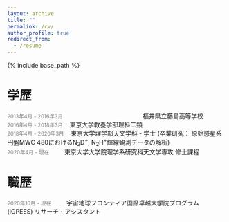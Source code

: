 ```yaml
---
layout: archive
title: ""
permalink: /cv/
author_profile: true
redirect_from:
  - /resume
---
```


<!-- <link href="./cv_style.css" rel="stylesheet"></link> -->

{% include base_path %}

# 学歴
<span style="font-size: 85%; color: grey; display:inline-block; width:25em;">2013年4月 - 2016年3月</span>&nbsp;&nbsp;&nbsp;&nbsp;福井県立藤島高等学校<br>
<span style="font-size: 85%; color: grey;">2016年4月 - 2018年3月</span>&nbsp;&nbsp;&nbsp;&nbsp;東京大学教養学部理科二類<br>
<span style="font-size: 85%; color: grey;">2018年4月 - 2020年3月</span>&nbsp;&nbsp;&nbsp;&nbsp;東京大学理学部天文学科 - 学士 (卒業研究： 原始惑星系円盤MWC 480におけるN<sub>2</sub>D<sup>+</sup>, N<sub>2</sub>H<sup>+</sup>輝線観測データの解析)<br>
<span style="font-size: 85%; color: grey;">2020年4月 - 現在</span>&nbsp;&nbsp;&nbsp;&nbsp;&nbsp;&nbsp;&nbsp;&nbsp;&nbsp;東京大学大学院理学系研究科天文学専攻 修士課程<br>

# 職歴
<span style="font-size: 85%; color: grey;">2020年10月 - 現在</span>&nbsp;&nbsp;&nbsp;&nbsp;&nbsp;&nbsp;&nbsp;&nbsp;&nbsp;宇宙地球フロンティア国際卓越大学院プログラム (IGPEES) リサーチ・アシスタント<br> 

<!-- Publications
======
  <ul>{% for post in site.publications %}
    {% include archive-single-cv.html %}
  {% endfor %}</ul>
  
Talks
======
  <ul>{% for post in site.talks %}
    {% include archive-single-talk-cv.html %}
  {% endfor %}</ul>
  
Teaching
======
  <ul>{% for post in site.teaching %}
    {% include archive-single-cv.html %}
  {% endfor %}</ul>
  
Service and leadership
======
* Currently signed in to 43 different slack teams -->
